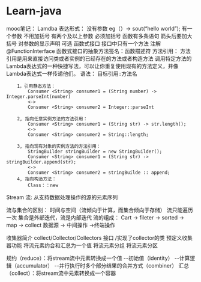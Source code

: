 # Learn-java
mooc笔记：
Lamdba 表达形式：
		没有参数
			eg（）-> sout(“hello world”);
		有一个参数
		 	不用加括号
		有两个及以上参数
			必须加括号
		函数有多条语句
			箭头后要加大括号
		对参数的显示声明
			可选
	函数式接口
		接口中只有一个方法
		注解@FunctionInterface
		函数式接口的抽象方法签名：函数描述符
	方法引用：
		方法引用是用来直接访问类或者实例的已经存在的方法或者构造方法
		调用特定方法的Lambda表达式的一种快捷写法，可以让你重复使用现有的方法定义，并像Lambda表达式一样传递他们。
		语法：
			目标引用::方法名
		
		1，引用静态方法：		
			Consumer <String> consumer1 = (String number) -> Integer.parseInt(number)
			<->
			Consumer <String> consumer2 = Integer::parseInt

		2, 指向任意实例方法的方法引用：
			Consumer <String> consumer1 = (String str) -> str.length();
			<->
			Consumer <String> consumer2 = String::length;

		3, 指向现有对象的实例方法的方法引用：
			StringBuilder stringBuilder = new StringBuilder();
			Consumer <String> consumer1 = (String str) -> stringBuilder.append(str);
			<->
			Consumer <String> consumer2 = stringBuilde :: append;
		4, 指向构造方法：
			Class：：new

Stream 流:
	从支持数据处理操作的源的元素序列

流与集合的区别：
	时间与空间（流倾向于计算，而集合倾向于存储）
	流只能遍历一次
	集合是外部迭代，流是内部迭代
流的组成：
	Cart    -> fileter -> sorted -> map  -> collect
	数据源 ->		       中间操作	   	->终端操作


收集器简介
collect/Collector/Collectors
		接口	/实现了collector的类
预定义收集器功能
	将流元素约合和汇总为一个值
	将流元素分组
	将流元素分区

规约（reduce）：将stream流中元素转换成一个值
	--初始值（identity）
	--计算逻辑（accumulator）
	--并行执行时多个部分结果的合并方式（combiner） 
汇总（collect）：将stream流中元素转换成一个容器
